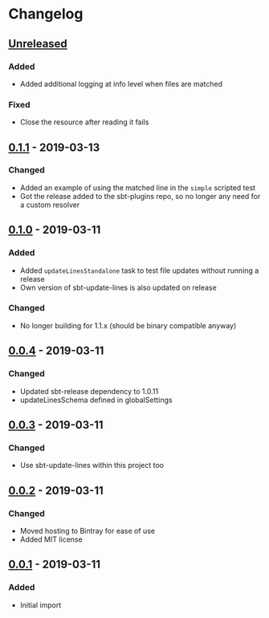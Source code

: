 # Changelog

<!-- Follow the guidelines at: https://keepachangelog.com/ -->

## [Unreleased]

### Added

- Added additional logging at info level when files are matched

### Fixed

- Close the resource after reading it fails

## [0.1.1] - 2019-03-13

### Changed

- Added an example of using the matched line in the `simple` scripted test
- Got the release added to the sbt-plugins repo, so no longer any need for a
  custom resolver

## [0.1.0] - 2019-03-11

### Added

- Added `updateLinesStandalone` task to test file updates without running a
  release
- Own version of sbt-update-lines is also updated on release

### Changed

- No longer building for 1.1.x (should be binary compatible anyway)

## [0.0.4] - 2019-03-11

### Changed

- Updated sbt-release dependency to 1.0.11
- updateLinesSchema defined in globalSettings

## [0.0.3] - 2019-03-11

### Changed

- Use sbt-update-lines within this project too

## [0.0.2] - 2019-03-11

### Changed

- Moved hosting to Bintray for ease of use
- Added MIT license

## [0.0.1] - 2019-03-11

### Added

- Initial import


[Unreleased]: https://github.com/vital-software/sbt-update-lines/compare/v0.1.1...HEAD
[0.1.1]: https://github.com/vital-software/sbt-update-lines/compare/v0.1.0...v0.1.1
[0.1.0]: https://github.com/vital-software/sbt-update-lines/compare/v0.0.4...v0.1.0
[0.0.4]: https://github.com/vital-software/sbt-update-lines/compare/v0.0.3...v0.0.4
[0.0.3]: https://github.com/vital-software/sbt-update-lines/compare/v0.0.2...v0.0.3
[0.0.2]: https://github.com/vital-software/sbt-update-lines/compare/v0.0.1...v0.0.2
[0.0.1]: https://github.com/vital-software/sbt-update-lines/releases/tag/v0.0.1

